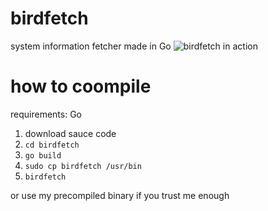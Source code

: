 # birdfetch
system information fetcher made in Go
![birdfetch in action](https://ibb.co/dJWcf9Q)

# how to coompile
requirements: Go
1. download sauce code
2. `cd birdfetch`
3. `go build`
4. `sudo cp birdfetch /usr/bin`
5. `birdfetch`

or use my precompiled binary if you trust me enough
